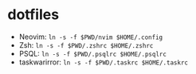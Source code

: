 # dotfiles

- Neovim: `ln -s -f $PWD/nvim $HOME/.config`
- Zsh: `ln -s -f $PWD/.zshrc $HOME/.zshrc`
- PSQL: `ln -s -f $PWD/.psqlrc $HOME/.psqlrc`
- taskwarirror: `ln -s -f $PWD/.taskrc $HOME/.taskrc`
